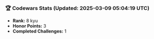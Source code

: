 ### 🏆 Codewars Stats (Updated: 2025-03-09 05:04:19 UTC)

- **Rank:** 8 kyu
- **Honor Points:** 3
- **Completed Challenges:** 1
